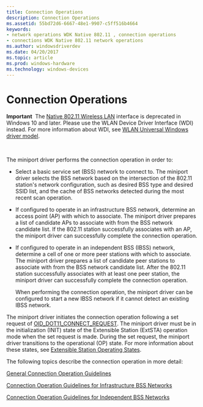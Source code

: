 ```yaml
---
title: Connection Operations
description: Connection Operations
ms.assetid: 55bd72d6-6667-48e1-9907-c5ff516b4664
keywords:
- network operations WDK Native 802.11 , connection operations
- connections WDK Native 802.11 network operations
ms.author: windowsdriverdev
ms.date: 04/20/2017
ms.topic: article
ms.prod: windows-hardware
ms.technology: windows-devices
---
```


# Connection Operations


**Important**  The [Native 802.11 Wireless LAN](native-802-11-wireless-lan4.md) interface is deprecated in Windows 10 and later. Please use the WLAN Device Driver Interface (WDI) instead. For more information about WDI, see [WLAN Universal Windows driver model](wifi-universal-driver-model.md).

 

The miniport driver performs the connection operation in order to:

-   Select a basic service set (BSS) network to connect to. The miniport driver selects the BSS network based on the intersection of the 802.11 station's network configuration, such as desired BSS type and desired SSID list, and the cache of BSS networks detected during the most recent scan operation.

-   If configured to operate in an infrastructure BSS network, determine an access point (AP) with which to associate. The miniport driver prepares a list of candidate APs to associate with from the BSS network candidate list. If the 802.11 station successfully associates with an AP, the miniport driver can successfully complete the connection operation.

-   If configured to operate in an independent BSS (IBSS) network, determine a cell of one or more peer stations with which to associate. The miniport driver prepares a list of candidate peer stations to associate with from the BSS network candidate list. After the 802.11 station successfully associates with at least one peer station, the miniport driver can successfully complete the connection operation.

    When performing the connection operation, the miniport driver can be configured to start a new IBSS network if it cannot detect an existing IBSS network.

The miniport driver initiates the connection operation following a set request of [OID\_DOT11\_CONNECT\_REQUEST](https://msdn.microsoft.com/library/windows/hardware/ff569122). The miniport driver must be in the initialization (INIT) state of the Extensible Station (ExtSTA) operation mode when the set request is made. During the set request, the miniport driver transitions to the operational (OP) state. For more information about these states, see [Extensible Station Operating States](extensible-station-operating-states.md).

The following topics describe the connection operation in more detail:

[General Connection Operation Guidelines](general-connection-operation-guidelines.md)

[Connection Operation Guidelines for Infrastructure BSS Networks](connection-operation-guidelines-for-infrastructure-bss-networks.md)

[Connection Operation Guidelines for Independent BSS Networks](connection-operation-guidelines-for-independent-bss-networks.md)

 

 





